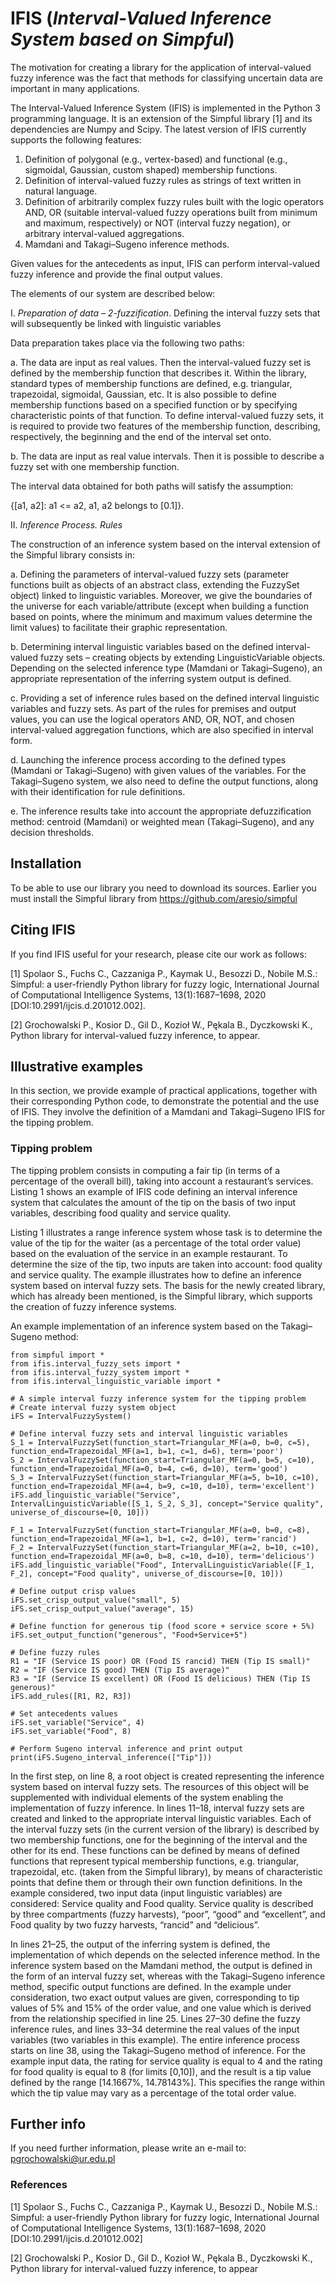 # IFIS (*Interval-Valued Inference System based on Simpful*)
The motivation for creating a library for the application of interval-valued fuzzy inference was the fact that methods for classifying uncertain data are important in many applications.

The Interval-Valued Inference System (IFIS) is implemented in the Python 3 programming language. It is an extension of the Simpful library [1] and its dependencies are Numpy and Scipy. The latest version of IFIS currently supports the following features:
1. Definition of polygonal (e.g., vertex-based) and functional (e.g., sigmoidal, Gaussian, custom shaped) membership functions.
2. Definition of interval-valued fuzzy rules as strings of text written in natural language.
3. Definition of arbitrarily complex fuzzy rules built with the logic operators AND, OR (suitable interval-valued fuzzy operations built from minimum and maximum, respectively) or NOT (interval fuzzy negation), or arbitrary interval-valued aggregations.
4. Mamdani and Takagi–Sugeno inference methods.

Given values for the antecedents as input, IFIS can perform interval-valued fuzzy inference and provide the final output values.

The elements of our system are described below:

I. *Preparation of data – 2-fuzzification*. Defining the interval fuzzy sets that will subsequently be linked with linguistic variables

Data preparation takes place via the following two paths:

a. The data are input as real values. Then the interval-valued fuzzy set is defined by the membership function that describes it. Within the library, standard types of membership functions are defined, e.g. triangular, trapezoidal, sigmoidal, Gaussian, etc. It is also possible to define membership functions based on a specified function or by specifying characteristic points of that function. To define interval-valued fuzzy sets, it is required to provide two features of the membership function, describing, respectively, the beginning and the end of the interval set onto.

b. The data are input as real value intervals. Then it is possible to describe a fuzzy set with one membership function.

The interval data obtained for both paths will satisfy the assumption:

{[a1, a2]:  a1 <= a2,  a1, a2 belongs to [0.1]}.

II. *Inference Process. Rules*

The construction of an inference system based on the interval extension of the Simpful library consists in:

a. Defining the parameters of interval-valued fuzzy sets (parameter functions built as objects of an abstract class, extending the FuzzySet object) linked to linguistic variables. Moreover, we give the boundaries of the universe for each variable/attribute (except when building a function based on points, where the minimum and maximum values determine the limit values) to facilitate their graphic representation.

b. Determining interval linguistic variables based on the defined interval-valued fuzzy sets – creating objects by extending LinguisticVariable objects. Depending on the selected inference type (Mamdani or Takagi–Sugeno), an appropriate representation of the inferring system output is defined.

c. Providing a set of inference rules based on the defined interval linguistic variables and fuzzy sets. As part of the rules for premises and output values, you can use the logical operators AND, OR, NOT, and chosen interval-valued aggregation functions, which are also specified in interval form.

d. Launching the inference process according to the defined types (Mamdani or Takagi–Sugeno) with given values of the variables. For the Takagi–Sugeno system, we also need to define the output functions, along with their identification for rule definitions.

e. The inference results take into account the appropriate defuzzification method: centroid (Mamdani) or weighted mean (Takagi–Sugeno), and any decision thresholds.

## Installation
To be able to use our library you need to download its sources. Earlier you must install the Simpful library from https://github.com/aresio/simpful

## Citing IFIS
If you find IFIS useful for your research, please cite our work as follows:

[1] Spolaor S., Fuchs C., Cazzaniga P., Kaymak U., Besozzi D., Nobile M.S.: Simpful: a user-friendly Python library for 
fuzzy logic, International Journal of Computational Intelligence Systems, 13(1):1687–1698, 2020 [DOI:10.2991/ijcis.d.201012.002].

[2] Grochowalski P.,  Kosior D., Gil D., Kozioł W., Pękala B., Dyczkowski K., Python library for interval-valued fuzzy inference, to appear.

## Illustrative examples
In this section, we provide example of practical applications, together with their corresponding Python code, to demonstrate the potential and the use of IFIS. They involve the definition of a Mamdani and Takagi–Sugeno IFIS  for the tipping problem.

### Tipping problem
The tipping problem consists in computing a fair tip (in terms of a percentage of the overall bill), taking into account a restaurant’s services. Listing 1 shows an example of IFIS code defining an interval inference system that calculates the amount of the tip on the basis of two input variables, describing food quality and service quality.

Listing 1 illustrates a range inference system whose task is to determine the value of the tip for the waiter (as a percentage of the total order value) based on the evaluation of the service in an example restaurant. To determine the size of the tip, two inputs are taken into account: food quality and service quality. The example illustrates how to define an inference system based on interval fuzzy sets. The basis for the newly created library, which has already been mentioned, is the Simpful library, which supports the creation of fuzzy inference systems.

An example implementation of an inference system based on the Takagi–Sugeno method:

```
from simpful import *
from ifis.interval_fuzzy_sets import *
from ifis.interval_fuzzy_system import *
from ifis.interval_linguistic_variable import *

# A simple interval fuzzy inference system for the tipping problem
# Create interval fuzzy system object
iFS = IntervalFuzzySystem()

# Define interval fuzzy sets and interval linguistic variables
S_1 = IntervalFuzzySet(function_start=Triangular_MF(a=0, b=0, c=5), function_end=Trapezoidal_MF(a=1, b=1, c=1, d=6), term='poor')
S_2 = IntervalFuzzySet(function_start=Triangular_MF(a=0, b=5, c=10), function_end=Trapezoidal_MF(a=0, b=4, c=6, d=10), term='good')
S_3 = IntervalFuzzySet(function_start=Triangular_MF(a=5, b=10, c=10), function_end=Trapezoidal_MF(a=4, b=9, c=10, d=10), term='excellent')
iFS.add_linguistic_variable("Service", IntervalLinguisticVariable([S_1, S_2, S_3], concept="Service quality", universe_of_discourse=[0, 10]))

F_1 = IntervalFuzzySet(function_start=Triangular_MF(a=0, b=0, c=8), function_end=Trapezoidal_MF(a=1, b=1, c=2, d=10), term='rancid')
F_2 = IntervalFuzzySet(function_start=Triangular_MF(a=2, b=10, c=10), function_end=Trapezoidal_MF(a=0, b=8, c=10, d=10), term='delicious')
iFS.add_linguistic_variable("Food", IntervalLinguisticVariable([F_1, F_2], concept="Food quality", universe_of_discourse=[0, 10]))

# Define output crisp values
iFS.set_crisp_output_value("small", 5)
iFS.set_crisp_output_value("average", 15)

# Define function for generous tip (food score + service score + 5%)
iFS.set_output_function("generous", "Food+Service+5")

# Define fuzzy rules
R1 = "IF (Service IS poor) OR (Food IS rancid) THEN (Tip IS small)"
R2 = "IF (Service IS good) THEN (Tip IS average)"
R3 = "IF (Service IS excellent) OR (Food IS delicious) THEN (Tip IS generous)"
iFS.add_rules([R1, R2, R3])

# Set antecedents values
iFS.set_variable("Service", 4)
iFS.set_variable("Food", 8)

# Perform Sugeno interval inference and print output
print(iFS.Sugeno_interval_inference(["Tip"]))
```

In the first step, on line 8, a root object is created representing the inference system based on interval fuzzy sets. The resources of this object will be supplemented with individual elements of the system enabling the implementation of fuzzy inference. In lines 11–18, interval fuzzy sets are created and linked to the appropriate interval linguistic variables. Each of the interval fuzzy sets (in the current version of the library) is described by two membership functions, one for the beginning of the interval and the other for its end. These functions can be defined by means of defined functions that represent typical membership functions, e.g. triangular, trapezoidal, etc. (taken from the Simpful library), by means of characteristic points that define them or through their own function definitions. In the example considered, two input data (input linguistic variables) are considered: Service quality and Food quality. Service quality is described by three compartments (fuzzy harvests), “poor”, “good” and “excellent”, and Food quality by two fuzzy harvests, “rancid” and “delicious”.

In lines 21–25, the output of the inferring system is defined, the implementation of which depends on the selected inference method. In the inference system based on the Mamdani method, the output is defined in the form of an interval fuzzy set, whereas with the Takagi–Sugeno inference method, specific output functions are defined. In the example under consideration, two exact output values are given, corresponding to tip values of 5% and 15% of the order value, and one value which is derived from the relationship specified in line 25. Lines 27–30 define the fuzzy inference rules, and lines 33–34 determine the real values of the input variables (two variables in this example). The entire inference process starts on line 38, using the Takagi–Sugeno method of inference. For the example input data, the rating for service quality is equal to 4 and the rating for food quality is equal to 8 (for limits [0,10]), and the result is a tip value defined by the range [14.1667%, 14.78143%]. This specifies the range within which the tip value may vary as a percentage of the total order value.

## Further info
If you need further information, please write an e-mail to: pgrochowalski@ur.edu.pl

### References
[1] Spolaor S., Fuchs C., Cazzaniga P., Kaymak U., Besozzi D., Nobile M.S.: Simpful: a user-friendly Python library 
for fuzzy logic, International Journal of Computational Intelligence Systems, 13(1):1687–1698, 2020 
[DOI:10.2991/ijcis.d.201012.002]

[2] Grochowalski P.,  Kosior D., Gil D., Kozioł W., Pękala B., Dyczkowski K., Python library for interval-valued fuzzy 
inference, to appear

